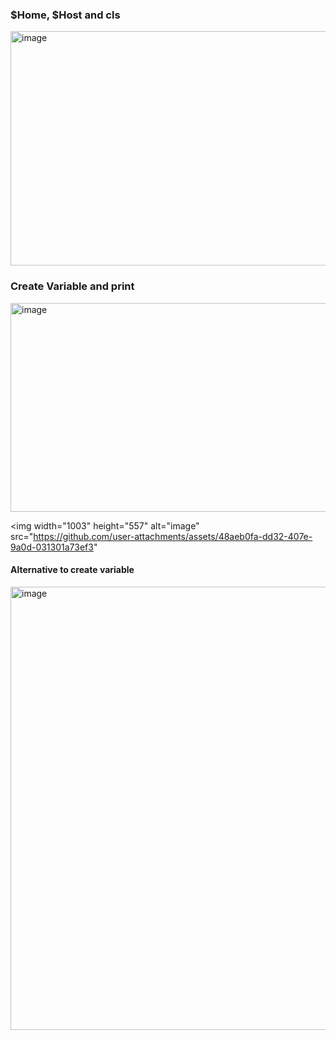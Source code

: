 ### $Home, $Host and cls

<img width="1024" height="375" alt="image" src="https://github.com/user-attachments/assets/05a2b11d-1747-40e6-a841-308472134004" />

### Create Variable and print
<img width="838" height="334" alt="image" src="https://github.com/user-attachments/assets/33a6bc05-c2d6-40f6-9a77-c58e4a983abf" />

<img width="1003" height="557" alt="image" src="https://github.com/user-attachments/assets/48aeb0fa-dd32-407e-9a0d-031301a73ef3" 
  
#### Alternative to create variable
<img width="1361" height="709" alt="image" src="https://github.com/user-attachments/assets/14ec0505-582a-484e-90a2-a8dcbce3d877" />




